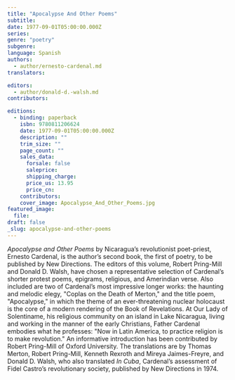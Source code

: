 ```yaml
---
title: "Apocalypse And Other Poems"
subtitle:
date: 1977-09-01T05:00:00.000Z
series:
genre: "poetry"
subgenre:
language: Spanish
authors:
  - author/ernesto-cardenal.md
translators:

editors:
  - author/donald-d.-walsh.md
contributors:

editions:
  - binding: paperback
    isbn: 9780811206624
    date: 1977-09-01T05:00:00.000Z
    description: ""
    trim_size: ""
    page_count: ""
    sales_data:
      forsale: false
      saleprice:
      shipping_charge:
      price_us: 13.95
      price_cn:
    contributors:
    cover_image: Apocalypse_And_Other_Poems.jpg
featured_image:
  file:
draft: false
_slug: apocalypse-and-other-poems
---
```


_Apocalypse and Other Poems_ by Nicaragua’s revolutionist poet-priest, Ernesto Cardenal, is the author’s second book, the first of poetry, to be published by New Directions. The editors of this volume, Robert Pring-Mill and Donald D. Walsh, have chosen a representative selection of Cardenal’s shorter protest poems, epigrams, religious, and Amerindian verse. Also included are two of Cardenal’s most impressive longer works: the haunting and melodic elegy, "Coplas on the Death of Merton," and the title poem, "Apocalypse," in which the theme of an ever-threatening nuclear holocaust is the core of a modern rendering of the Book of Revelations. At Our Lady of Solentiname, his religious community on an island in Lake Nicaragua, living and working in the manner of the early Christians, Father Cardenal embodies what he professes: "Now in Latin America, to practice religion is to make revolution." An informative introduction has been contributed by Robert Pring-Mill of Oxford University. The translations are by Thomas Merton, Robert Pring-Mill, Kenneth Rexroth and Mireya Jaimes-Freyre, and Donald D. Walsh, who also translated _In Cuba_, Cardenal’s assessment of Fidel Castro’s revolutionary society, published by New Directions in 1974.

